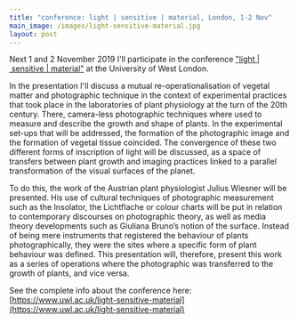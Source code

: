 ```yaml
---
title: "conference: light | sensitive | material, London, 1-2 Nov"
main_image: /images/light-sensitive-material.jpg
layout: post
---
```


Next 1 and 2 November 2019 I'll participate in the conference  ["light | sensitive | material"](https://www.uwl.ac.uk/light-sensitive-material) at the University of West London. 

In the presentation I'll discuss a mutual re-operationalisation of vegetal matter and photographic technique in the context of experimental practices that took place in the laboratories of plant physiology at the turn of the 20th century. There, camera-less photographic techniques where used to measure and describe the growth and shape of plants. In the experimental set-ups that will be addressed, the formation of the photographic image and the formation of vegetal tissue coincided. The convergence of these two different forms of inscription of light will be discussed, as a space of transfers between plant growth and imaging practices linked to a parallel transformation of the visual surfaces of the planet.

To do this, the work of the Austrian plant physiologist Julius Wiesner will be presented. His use of cultural techniques of photographic measurement such as the Insolator, the Lichtflache or colour charts will be put in relation to contemporary discourses on photographic theory, as well as media theory developments such as Giuliana Bruno’s notion of the surface. Instead of being mere instruments that registered the behaviour of plants photographically, they were the sites where a specific form of plant behaviour was defined. This presentation will, therefore, present this work as a series of operations where the photographic was transferred to the growth of plants, and vice versa. 

See the complete info about the conference here: [https://www.uwl.ac.uk/light-sensitive-material](https://www.uwl.ac.uk/light-sensitive-material)